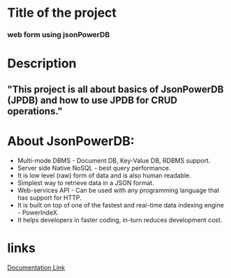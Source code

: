 # Title of the project
### web form using jsonPowerDB 
# Description
## "This project is all about basics of JsonPowerDB (JPDB) and how to use JPDB for CRUD operations." 

# About JsonPowerDB:
- Multi-mode DBMS - Document DB, Key-Value DB, RDBMS support.
- Server side Native NoSQL - best query performance.
- It is low level (raw) form of data and is also human readable.
- Simplest way to retrieve data in a JSON format.
- Web-services API - Can be used with any programming language that has support for HTTP.
- It is built on top of one of the fastest and real-time data indexing engine - PowerIndeX.
- It helps developers in faster coding, in-turn reduces development cost.
#  links
[Documentation Link](https://github.com/ksatyam02/web-form-using-jsonPowerbd.git)

